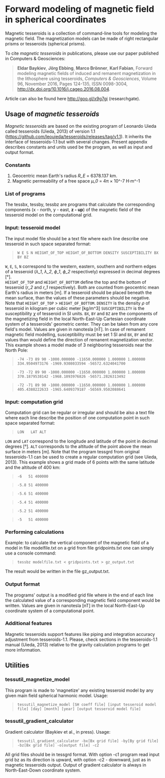 # Forward modeling of magnetic field in spherical coordinates

Magnetic tesseroids is a collection of command-line tools for modeling the magnetic field.
The magnetization models can be made of right rectangular prisms or tesseroids (spherical prisms). 

To cite _magnetic tesseroids_ in publications, please use our paper published in Computers & Geosciences:

>**Eldar Baykiev**, **Jörg Ebbing**, **Marco Brönner**, **Karl Fabian**, Forward modeling magnetic fields of induced and remanent magnetization in the lithosphere using tesseroids, _Computers & Geosciences_, Volume 96, November 2016, Pages 124-135, ISSN 0098-3004, http://dx.doi.org/10.1016/j.cageo.2016.08.004.

Article can also be found here http://goo.gl/x9g7gi (researchgate).

## Usage of _magnetic tesseroids_
_Magnetic tesseroids_ are based on the existing program of Leonardo Uieda called tesseroids (Uieda, 2013) of version 1.1 (https://github.com/leouieda/tesseroids/releases/tag/v1.1). It inherits the interface of tesseroids-1.1 but with several changes. Present appendix describes constants and units used be the program, as well as input and output format.
### Constants
1. Geocentric mean Earth's radius  _R_E_ = 6378.137 km. 
1. Magnetic permeability of a free space _µ_0_ = 4π × 10^-7 H·m^-1

### List of programs
The tessbx, tessby, tessbz are programs that calculate the corresponding components (x - north, y - east, **z - up**) of the magnetic field of the tesseroid model on the computational grid. 

### Input: tesseroid model
The input model file should be a text file where each line describe one tesseroid in such space separated format:
> `W E S N HEIGHT_OF_TOP HEIGHT_OF_BOTTOM DENSITY SUSCEPTIBILITY BX BY BZ`

`W`, `E`, `S`, `N` correspond to the western, eastern, southern and northern edges of a tesseroid (_λ_1_, _λ_2_, _ϕ_1_, _ϕ_2_ respectively) expressed in decimal degrees [°].  
`HEIGHT_OF_TOP` and `HEIGHT_OF_BOTTOM` define the top and the bottom of tesseroid (_r_2_ and _r_1_ respectively). Both are counted from geocentric mean Earth's radius in meters [m]. If a tesseroid should be placed beneath the mean surface, than the values of these parameters should be negative. Note that `HEIGHT_OF_TOP` > `HEIGHT_OF_BOTTOM`.
`DENSITY` is the density _ρ_ of tesseroid in kilogram per cubic meter [kg/m^3]
`SUSCEPTIBILITY` is the susceptibility _χ_ of tesseroid in SI units.
`BX`, `BY` and `BZ` are the components of the magnetizing field in the local North-East-Up Cartesian coordinate system of a tesseroids' geometric center. They can be taken from any core field's model. Values are given in nanotesla [nT].
In case of remanent magnetic field modelling, susceptibility must be set 1 SI and `BX`, `BY` and `BZ` values than would define the direction of remanent magnetization vector.
This example shows a model made of 3 neighboring tesseroids near the North Pole:
> `-74 -73 89 90 -1000.000000 -11650.000000 1.000000 1.000000 334.9504973176 -1969.9308033594 -56572.6324041700`

> `-73 -72 89 90 -1000.000000 -11650.000000 1.000000 1.000000 370.1879538142 -1968.1093976826 -56571.2826313492`

> `-72 -71 89 90 -1000.000000 -11650.000000 1.000000 1.000000 405.4388222633 -1965.6409379187 -56569.9502088641`

### Input: computation grid
Computation grid can be regular or irregular and should be also a text file where each line describe the position of one computation point in such space separated format:
>`LON 	LAT ALT`

`LON` and `LAT` correspond to the longitude and latitude of the point in decimal degrees [°].
`ALT` corresponds to the altitude of the point above the mean surface in meters [m].
Note that the program tessgrd from original tesseroids-1.1 can be used to create a regular computation grid (see Uieda, 2013).
This example shows a grid made of 6 points with the same latitude and the altitude of 400 km:
> `-6 	51 400000 `

> `-5.8 51 400000 `

> `-5.6 51 400000 `

> `-5.4 51 400000 `

> `-5.2 51 400000 `

> `-5 	51 400000` 

### Performing calculations
Example: to calculate the vertical component of the magnetic field of a model in file modelfile.txt on a grid from file gridpoints.txt one can simply use a console command:
> `tessbz modelfile.txt < gridpoints.txt > gz_output.txt`

The result would be written in the file gz_output.txt.
### Output format
The programs' output is a modified grid file where in the end of each line the calculated value of a corresponding magnetic field component would be written. Values are given in nanotesla [nT] in the local North-East-Up coordinate system of a computational point. 
### Additional features
Magnetic tesseroids support features like piping and integration accuracy adjustment from tesseroids-1.1. Please, check sections in the tesseroids-1.1 manual (Uieda, 2013) relative to the gravity calculation programs to get more information.

## Utilities
### tessutil_magnetize_model
This program is made to 'magnetize' any existing tesseroid model by any given main field spherical harmonic model.
Usage: 
> `tessutil_magnetize_model [SH coeff file] [input tesseroid model file] [day] [month] [year] [output tesseroid model file] `

### tessutil_gradient_calculator
Gradient calculator (Baykiev et al., in press).
Usage: 
> `tessutil_gradient_calculator -bx[Bx grid file] -by[By grid file] -bz[Bx grid file] -o[output file] -c2 `

All grid files should be in tessgrd format. With option -c1 program read input grid bz as its direction is upward, with option -c2 - downward, just as in magnetic tesseroids output. Output of gradient calculator is always in North-East-Down coordinate system.
